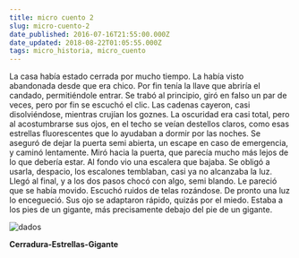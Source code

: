 ```yaml
---
title: micro cuento 2
slug: micro-cuento-2
date_published: 2016-07-16T21:55:00.000Z
date_updated: 2018-08-22T01:05:55.000Z
tags: micro_historia, micro_cuento
---
```


La casa había estado cerrada por mucho tiempo. La había visto abandonada desde que era chico. Por fin tenía la llave que abriría el candado, permitiéndole entrar. Se trabó al principio, giró en falso un par de veces, pero por fin se escuchó el clic. Las cadenas cayeron, casi disolviéndose, mientras crujían los goznes. La oscuridad era casi total, pero al acostumbrarse sus ojos, en el techo se veían destellos claros, como esas estrellas fluorescentes que lo ayudaban a dormir por las noches. Se aseguró de dejar la puerta semi abierta, un escape en caso de emergencia, y caminó lentamente. Miró hacia la puerta, que parecía mucho más lejos de lo que debería estar. Al fondo vio una escalera que bajaba. Se obligó a usarla, despacio, los escalones temblaban, casi ya no alcanzaba la luz. Llegó al final, y a los dos pasos chocó con algo, semi blando. Le pareció que se había movido. Escuchó ruidos de telas rozándose. De pronto una luz lo encegueció. Sus ojo se adaptaron rápido, quizás por el miedo. Estaba a los pies de un gigante, más precisamente debajo del pie de un gigante.

![dados](/content/images/2016/07/dados-01.jpg)

**Cerradura-Estrellas-Gigante**

